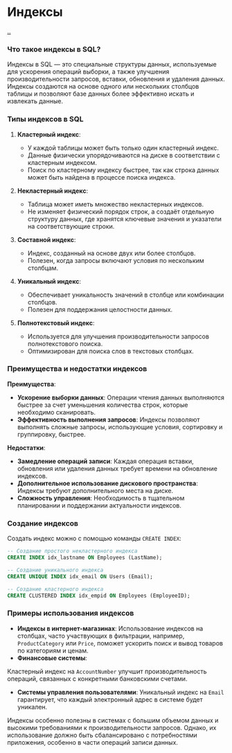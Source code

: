 # Индексы

[..](./README.md)

### Что такое индексы в SQL?

Индексы в SQL — это специальные структуры данных, используемые для ускорения операций выборки, а также улучшения производительности запросов, вставки, обновления и удаления данных. Индексы создаются на основе одного или нескольких столбцов таблицы и позволяют базе данных более эффективно искать и извлекать данные.

### Типы индексов в SQL

1. **Кластерный индекс**:
   - У каждой таблицы может быть только один кластерный индекс.
   - Данные физически упорядочиваются на диске в соответствии с кластерным индексом.
   - Поиск по кластерному индексу быстрее, так как строка данных может быть найдена в процессе поиска индекса.

2. **Некластерный индекс**:
   - Таблица может иметь множество некластерных индексов.
   - Не изменяет физический порядок строк, а создаёт отдельную структуру данных, где хранятся ключевые значения и указатели на соответствующие строки.

3. **Составной индекс**:
   - Индекс, созданный на основе двух или более столбцов.
   - Полезен, когда запросы включают условия по нескольким столбцам.

4. **Уникальный индекс**:
   - Обеспечивает уникальность значений в столбце или комбинации столбцов.
   - Полезен для поддержания целостности данных.

5. **Полнотекстовый индекс**:
   - Используется для улучшения производительности запросов полнотекстового поиска.
   - Оптимизирован для поиска слов в текстовых столбцах.

### Преимущества и недостатки индексов

**Преимущества**:
- **Ускорение выборки данных**: Операции чтения данных выполняются быстрее за счет уменьшения количества строк, которые необходимо сканировать.
- **Эффективность выполнения запросов**: Индексы позволяют выполнять сложные запросы, использующие условия, сортировку и группировку, быстрее.

**Недостатки**:
- **Замедление операций записи**: Каждая операция вставки, обновления или удаления данных требует времени на обновление индексов.
- **Дополнительное использование дискового пространства**: Индексы требуют дополнительного места на диске.
- **Сложность управления**: Необходимость в тщательном планировании и поддержании актуальности индексов.

### Создание индексов

Создать индекс можно с помощью команды `CREATE INDEX`:

```sql
-- Создание простого некластерного индекса
CREATE INDEX idx_lastname ON Employees (LastName);

-- Создание уникального индекса
CREATE UNIQUE INDEX idx_email ON Users (Email);

-- Создание кластерного индекса
CREATE CLUSTERED INDEX idx_empid ON Employees (EmployeeID);
```

### Примеры использования индексов

- **Индексы в интернет-магазинах**: Использование индексов на столбцах, часто участвующих в фильтрации, например, `ProductCategory` или `Price`, поможет ускорить поиск и вывод товаров по категориям и ценам.
- **Финансовые системы**:

Кластерный индекс на `AccountNumber` улучшит производительность операций, связанных с конкретными банковскими счетами.
- **Системы управления пользователями**: Уникальный индекс на `Email` гарантирует, что каждый электронный адрес в системе будет уникален.

Индексы особенно полезны в системах с большим объемом данных и высокими требованиями к производительности запросов. Однако, их использование должно быть сбалансировано с потребностями приложения, особенно в части операций записи данных.
